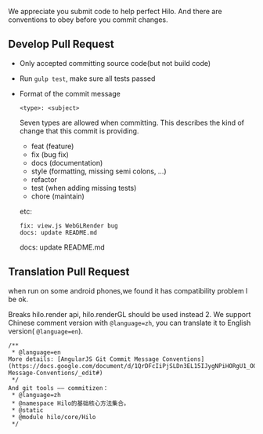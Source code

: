 We appreciate you submit code to help perfect Hilo. And there are conventions to obey before you commit changes.

## Develop Pull Request
* Only accepted committing source code(but not build code)
* Run ```gulp test```, make sure all tests passed
* Format of the commit message

    ```
    <type>: <subject>
    ```

    Seven types are allowed when committing.
    This describes the kind of change that this commit is providing.

    + feat (feature)
    + fix (bug fix)
    + docs (documentation)
    + style (formatting, missing semi colons, …)
    + refactor
    + test (when adding missing tests)
    + chore (maintain)

    etc:

    ```
    fix: view.js WebGLRender bug
    docs: update README.md
    ```
    docs: update README.md

## Translation Pull Request
   when run on some android phones,we found it has compatibility problem
l be ok.

   Breaks  hilo.render api, hilo.renderGL should be used instead
2. We support Chinese comment version with ```@language=zh```, you can translate it to English version( ```@language=en```).
```
/**
 * @language=en
More details: [AngularJS Git Commit Message Conventions](https://docs.google.com/document/d/1QrDFcIiPjSLDn3EL15IJygNPiHORgU1_OOAqWjiDU5Y/edit#https://github.com/hiloteam/Hilo/wiki/Commit-Message-Conventions/_edit#)
 */
And git tools —— commitizen：
 * @language=zh
 * @namespace Hilo的基础核心方法集合。
 * @static
 * @module hilo/core/Hilo
 */
```

